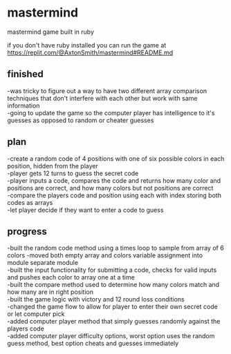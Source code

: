 # mastermind
mastermind game built in ruby  
  
if you don't have ruby installed you can run the game at https://replit.com/@AxtonSmith/mastermind#README.md  

## finished  
-was tricky to figure out a way to have two different array comparison techniques that don't interfere with each other but work with same information  
-going to update the game so the computer player has intelligence to it's guesses as opposed to random or cheater guesses  

## plan  

-create a random code of 4 positions with one of six possible colors in each position, hidden from the player  
-player gets 12 turns to guess the secret code  
-player inputs a code, compares the code and returns how many color and positions are correct, and how many colors but not positions are correct  
-compare the players code and position using each with index storing both codes as arrays  
-let player decide if they want to enter a code to guess  

## progress  

-built the random code method using a times loop to sample from array of 6 colors
-moved both empty array and colors variable assignment into module separate module   
-built the input functionality for submitting a code, checks for valid inputs and pushes each color to array one at a time  
-built the compare method used to determine how many colors match and how many are in right position  
-built the game logic with victory and 12 round loss conditions  
-changed the game flow to allow for player to enter their own secret code or let computer pick  
-added computer player method that simply guesses randomly against the players code  
-added computer player difficulty options, worst option uses the random guess method, best option cheats and guesses immediately  
